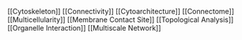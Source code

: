 [[Cytoskeleton]]
[[Connectivity]]
[[Cytoarchitecture]]
[[Connectome]]
[[Multicellularity]]
[[Membrane Contact Site]]
[[Topological Analysis]]
[[Organelle Interaction]]
[[Multiscale Network]]
